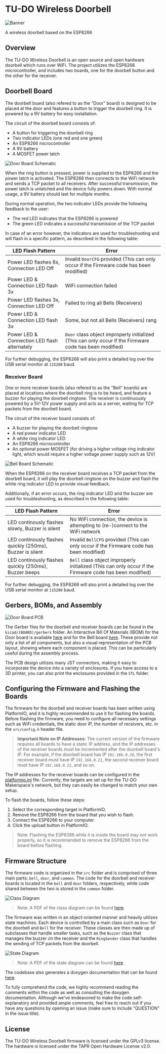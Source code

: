 # TU-DO Wireless Doorbell

![Banner](img/Banner.png)

A wireless doorbell based on the ESP8266

## Overview

The TU-DO Wireless Doorbell is an open source and open hardware doorbell which runs over WiFi. The project utilizes the ESP8266 microcontroller, and includes two boards, one for the doorbell button and the other for the receiver.

## Doorbell Board

The doorbell board (also refered to as the "Door" board) is designed to be placed at the door and features a button to trigger the doorbell ring. It is powered by a 9V battery for easy installation.

The circuit of the doorbell board consists of:
- A button for triggering the doorbell ring
- Two indicator LEDs (one red and one green)
- An ESP8266 microcontroller
- A 9V battery
- A MOSFET power latch

![Door Board Schematic](img/DoorSchem.png)

When the ring button is pressed, power is supplied to the ESP8266 and the power latch is activated. The ESP8266 then connects to the WiFi network and sends a TCP packet to all receivers. After successful transmission, the power latch is unlatched and the device fully powers down. With normal usage, a 9V battery should last for multiple months.

During normal operation, the two indicator LEDs provide the following feedback to the user:
- The red LED indicates that the ESP8266 is powered
- The green LED indicates a successful transmission of the TCP packet

In case of an error however, the indicators are used for troubleshooting and will flash in a specific pattern, as described in the following table:

| LED Flash Pattern 				| Error 											|
|-----------------------------------------------|-----------------------------------------------------------------------------------------------|
| Power LED flashes 6x, Connection LED Off 	| Invalid `DoorCFG` provided (This can only occur if the Firmware code has been modified) 	|
| Power LED & Connection LED flash 3x 		| WiFi connection failed 									|
| Power LED flashes 3x, Connection LED Off 	| Failed to ring all Bells (Receivers) 								|
| Power LED & Connection LED flash 3x 		| Some, but not all Bells (Receivers) rang 							|
| Power LED & Connection LED flash alternately 	| `Door` class object improperly initialized (This can only occur if the Firmware code has been modified) |

For further debugging, the ESP8266 will also print a detailed log over the USB serial monitor at `115200` baud.

### Receiver Board

One or more receiver boards (also refered to as the "Bell" boards) are placed at locations where the doorbell ring is to be heard, and feature a buzzer for playing the doorbell ringtone. The receiver is continuously powered by a 5V-12V power supply and acts as a server, waiting for TCP packets from the doorbell board.

The circuit of the receiver board consists of:
- A buzzer for playing the doorbell ringtone
- A red power indicator LED
- A white ring indicator LED
- An ESP8266 microcontroller
- An optional power MOSFET (for driving a higher voltage ring indicator light, which would require a higher voltage power supply such as 12V)

![Bell Board Schematic](img/BellSchem.png)

When the ESP8266 on the receiver board receives a TCP packet from the doorbell board, it will play the doorbell ringtone on the buzzer and flash the white ring indicator LED to provide visual feedback.

Additionally, if an error occurs, the ring indicator LED and the buzzer are used for troubleshooting, as described in the following table:

| LED Flash Pattern 				   	    | Error 												      |
|-----------------------------------------------------------|---------------------------------------------------------------------------------------------------------|
| LED continously flashes slowly, Buzzer is silent	    | No WiFi connection, the device is attempting to (re-)connect to the WiFi network			      |
| LED continously flashes quickly (250ms), Buzzer is silent | Invalid `BellCFG` provided (This can only occur if the Firmware code has been modified) 		      |
| LED continously flashes quickly (250ms), Buzzer beeps	    | `Bell` class object improperly initialized (This can only occur if the Firmware code has been modified) |

For further debugging, the ESP8266 will also print a detailed log over the USB serial monitor at `115200` baud.

## Gerbers, BOMs, and Assembly

![Door Board PCB](img/DoorPCB.png)

The Gerber files for the doorbell and receiver boards can be found in the `kicad/(BOARD)/gerbers` folder. An Interactive Bill Of Materials (IBOM) for the Door board is available [here](https://TU-DO-Makerspace.github.io/Wireless-Doorbell/door-ibom.html) and for the Bell board [here](https://TU-DO-Makerspace.github.io/Wireless-Doorbell/bell-ibom.html). These provide not only a list of all components, but also a visual representation of the PCB layout, showing where each component is placed. This can be particularly useful during the assembly process.

The PCB design utilizes many JST connectors, making it easy to incorporate the device into a variety of enclosures. If you have access to a 3D printer, you can also print the enclosures provided in the `STL` folder.

## Configuring the Firmware and Flashing the Boards

The firmware for the doorbell and receiver boards has been written using PlatformIO, and it is highly recommended to use it for flashing the boards. Before flashing the firmware, you need to configure all necessary settings such as WiFi credentials, the static door IP, the number of receivers, etc. in the `src/config.h` header file.

> **Important Note on IP Addresses:** The current version of the firmware requires all boards to have a static IP address, and the IP addresses of the receiver boards must be incremented after the doorbell board's IP. For example, if the doorbell board has IP `192.168.0.20`, the first receiver board must have IP `192.168.0.21`, the second receiver board must have IP `192.168.0.22`, and so on.

The IP addresses for the receiver boards can be configured in the [platformio.ini](platformio.ini) file. Currently, the targets are set up for the TU-DO Makerspace's network, but they can easily be changed to match your own setup.

To flash the boards, follow these steps:
1. Select the corresponding target in PlatformIO.
2. Remove the ESP8266 from the board that you wish to flash.
3. Connect the ESP8266 to your computer.
4. Click the upload button in PlatformIO.

> Note: Flashing the ESP8266 while it is inside the board may not work properly, so it is recommended to remove the ESP8266 from the board before flashing.

## Firmware Structure

The firmware code is organized in the `src` folder and is comprised of three main parts: `bell`, `door`, and `common`. The code for the doorbell and receiver boards is located in the `bell` and `door` folders, respectively, while code shared between the two is stored in the `common` folder.

![Class Diagram](img/ClassDiagram.png)

> Note: A PDF of the class diagram can be found [here](pdf/ClassDiagram.pdf).

The firmware was written in an object-oriented manner and heavily utilizes state machines. Each device is controlled by a main class such as `Door` for the doorbell and `Bell` for the receiver. These classes are then made up of subclasses that handle smaller tasks, such as the `Buzzer` class that manages the buzzer on the receiver and the `RingSender` class that handles the sending of TCP packets from the doorbell.

![State Diagram](img/StateDiagram.png)

> Note: A PDF of the state diagram can be found [here](pdf/StateDiagram.pdf).

The codebase also generates a doxygen documentation that can be found [here](https://TU-DO-Makerspace.github.io/Wireless-Doorbell).

To fully comprehend the code, we highly recommend reading the comments within the code as well as consulting the doxygen documentation. Although we've endeavored to make the code self-explanatory and provided ample comments, feel free to reach out if you have any questions by opening an issue (make sure to include "QUESTION" in the issue title).

## License

The TU-DO Wireless Doorbell firmware is licensed under the GPLv3 license. The hardware is licensed under the TAPR Open Hardware License v2.0.

